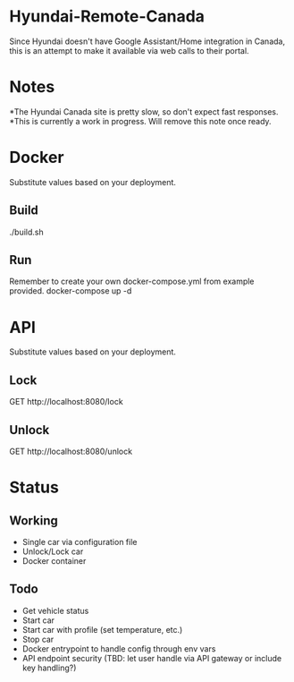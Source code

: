 # Hyundai-Remote-Canada
Since Hyundai doesn't have Google Assistant/Home integration in Canada, this is an attempt to make it available via web calls to their portal.

# Notes

*The Hyundai Canada site is pretty slow, so don't expect fast responses.
*This is currently a work in progress. Will remove this note once ready.

# Docker
Substitute values based on your deployment.
## Build
./build.sh
## Run
Remember to create your own docker-compose.yml from example provided.
docker-compose up -d

# API
Substitute values based on your deployment.
## Lock
GET http://localhost:8080/lock
## Unlock
GET http://localhost:8080/unlock

# Status
## Working
- Single car via configuration file
- Unlock/Lock car
- Docker container
## Todo
- Get vehicle status
- Start car
- Start car with profile (set temperature, etc.)
- Stop car
- Docker entrypoint to handle config through env vars
- API endpoint security (TBD: let user handle via API gateway or include key handling?)
